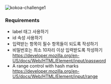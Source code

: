 ![kokoa-challenge1](https://user-images.githubusercontent.com/72768159/155616673-a7e4a4ad-584f-4475-ae18-8eac0c6317ed.png)

### Requirements

- label 태그 사용하기
- id 속성 사용하기
- 입력받는 항목이 필수 항목들이 되도록 작성하기
- 비밀번호는 최소 10자리 이상 입력받도록 작성하기  
  https://developer.mozilla.org/en-US/docs/Web/HTML/Element/input/password
- A range control with hash marks  
  https://developer.mozilla.org/en-US/docs/Web/HTML/Element/input/range

